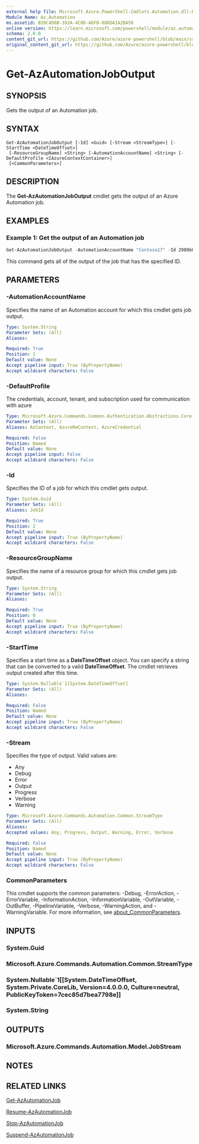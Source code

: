 ```yaml
---
external help file: Microsoft.Azure.PowerShell.Cmdlets.Automation.dll-Help.xml
Module Name: Az.Automation
ms.assetid: B39C4D6B-392A-4C8D-A6FB-886DA1A2BA58
online version: https://learn.microsoft.com/powershell/module/az.automation/get-azautomationjoboutput
schema: 2.0.0
content_git_url: https://github.com/Azure/azure-powershell/blob/main/src/Automation/Automation/help/Get-AzAutomationJobOutput.md
original_content_git_url: https://github.com/Azure/azure-powershell/blob/main/src/Automation/Automation/help/Get-AzAutomationJobOutput.md
---
```


# Get-AzAutomationJobOutput

## SYNOPSIS
Gets the output of an Automation job.

## SYNTAX

```
Get-AzAutomationJobOutput [-Id] <Guid> [-Stream <StreamType>] [-StartTime <DateTimeOffset>]
 [-ResourceGroupName] <String> [-AutomationAccountName] <String> [-DefaultProfile <IAzureContextContainer>]
 [<CommonParameters>]
```

## DESCRIPTION
The **Get-AzAutomationJobOutput** cmdlet gets the output of an Azure Automation job.

## EXAMPLES

### Example 1: Get the output of an Automation job
```powershell
Get-AzAutomationJobOutput -AutomationAccountName "Contoso17" -Id 2989b069-24fe-40b9-b3bd-cb7e5eac4b64 -ResourceGroupName "ResourceGroup01" -Stream "Any"
```

This command gets all of the output of the job that has the specified ID.

## PARAMETERS

### -AutomationAccountName
Specifies the name of an Automation account for which this cmdlet gets job output.

```yaml
Type: System.String
Parameter Sets: (All)
Aliases:

Required: True
Position: 1
Default value: None
Accept pipeline input: True (ByPropertyName)
Accept wildcard characters: False
```

### -DefaultProfile
The credentials, account, tenant, and subscription used for communication with azure

```yaml
Type: Microsoft.Azure.Commands.Common.Authentication.Abstractions.Core.IAzureContextContainer
Parameter Sets: (All)
Aliases: AzContext, AzureRmContext, AzureCredential

Required: False
Position: Named
Default value: None
Accept pipeline input: False
Accept wildcard characters: False
```

### -Id
Specifies the ID of a job for which this cmdlet gets output.

```yaml
Type: System.Guid
Parameter Sets: (All)
Aliases: JobId

Required: True
Position: 2
Default value: None
Accept pipeline input: True (ByPropertyName)
Accept wildcard characters: False
```

### -ResourceGroupName
Specifies the name of a resource group for which this cmdlet gets job output.

```yaml
Type: System.String
Parameter Sets: (All)
Aliases:

Required: True
Position: 0
Default value: None
Accept pipeline input: True (ByPropertyName)
Accept wildcard characters: False
```

### -StartTime
Specifies a start time as a **DateTimeOffset** object.
You can specify a string that can be converted to a valid **DateTimeOffset**.
The cmdlet retrieves output created after this time.

```yaml
Type: System.Nullable`1[System.DateTimeOffset]
Parameter Sets: (All)
Aliases:

Required: False
Position: Named
Default value: None
Accept pipeline input: True (ByPropertyName)
Accept wildcard characters: False
```

### -Stream
Specifies the type of output.
Valid values are: 
- Any
- Debug
- Error
- Output
- Progress
- Verbose
- Warning

```yaml
Type: Microsoft.Azure.Commands.Automation.Common.StreamType
Parameter Sets: (All)
Aliases:
Accepted values: Any, Progress, Output, Warning, Error, Verbose

Required: False
Position: Named
Default value: None
Accept pipeline input: True (ByPropertyName)
Accept wildcard characters: False
```

### CommonParameters
This cmdlet supports the common parameters: -Debug, -ErrorAction, -ErrorVariable, -InformationAction, -InformationVariable, -OutVariable, -OutBuffer, -PipelineVariable, -Verbose, -WarningAction, and -WarningVariable. For more information, see [about_CommonParameters](http://go.microsoft.com/fwlink/?LinkID=113216).

## INPUTS

### System.Guid

### Microsoft.Azure.Commands.Automation.Common.StreamType

### System.Nullable`1[[System.DateTimeOffset, System.Private.CoreLib, Version=4.0.0.0, Culture=neutral, PublicKeyToken=7cec85d7bea7798e]]

### System.String

## OUTPUTS

### Microsoft.Azure.Commands.Automation.Model.JobStream

## NOTES

## RELATED LINKS

[Get-AzAutomationJob](./Get-AzAutomationJob.md)

[Resume-AzAutomationJob](./Resume-AzAutomationJob.md)

[Stop-AzAutomationJob](./Stop-AzAutomationJob.md)

[Suspend-AzAutomationJob](./Suspend-AzAutomationJob.md)



